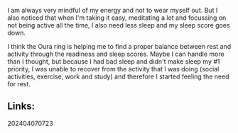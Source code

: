 
I am always very mindful of my energy and not to wear myself out. But I also noticed that when I'm taking it easy, meditating a lot and focussing on not being active all the time, I also need less sleep and my sleep score goes down.

I think the Oura ring is helping me to find a proper balance between rest and activity through the readiness and sleep scores. Maybe I can handle more than I thought, but because I had bad sleep and didn't make sleep my #1 priority, I was unable to recover from the activity that I was doing (social activities, exercise, work and study) and therefore I started feeling the need for rest.

## Links:



202404070723